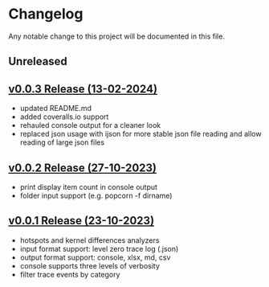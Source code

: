# Changelog

Any notable change to this project will be documented in this file.

## Unreleased

## [v0.0.3 Release (13-02-2024)](https://github.com/efleming-intel/popcorn/tree/v0.0.3)

- updated README.md
- added coveralls.io support
- rehauled console output for a cleaner look
- replaced json usage with ijson for more stable json file reading and allow reading of large json files

## [v0.0.2 Release (27-10-2023)](https://github.com/efleming-intel/popcorn/tree/v0.0.2)

- print display item count in console output
- folder input support (e.g. popcorn -f dirname)

## [v0.0.1 Release (23-10-2023)](https://github.com/efleming-intel/popcorn/tree/v0.0.1)

- hotspots and kernel differences analyzers
- input format support: level zero trace log (.json)
- output format support: console, xlsx, md, csv
- console supports three levels of verbosity
- filter trace events by category
